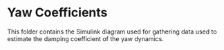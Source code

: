# Yaw Coefficients

This folder contains the Simulink diagram used for gathering data used to
estimate the damping coefficient of the yaw dynamics.
